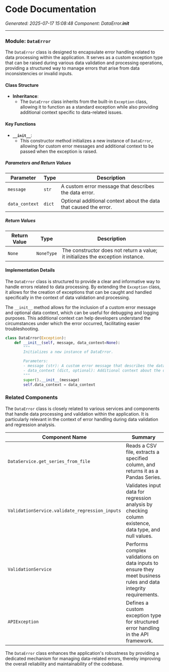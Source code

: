 # Code Documentation

*Generated: 2025-07-17 15:08:48*
*Component: DataError.__init__*

---

### Module: `DataError`

The `DataError` class is designed to encapsulate error handling related to data processing within the application. It serves as a custom exception type that can be raised during various data validation and processing operations, providing a structured way to manage errors that arise from data inconsistencies or invalid inputs.

#### Class Structure

- **Inheritance**: 
  - The `DataError` class inherits from the built-in `Exception` class, allowing it to function as a standard exception while also providing additional context specific to data-related issues.

#### Key Functions

- **`__init__`**: 
  - This constructor method initializes a new instance of `DataError`, allowing for custom error messages and additional context to be passed when the exception is raised.

##### Parameters and Return Values

| Parameter          | Type       | Description                                                  |
|--------------------|------------|--------------------------------------------------------------|
| `message`          | `str`      | A custom error message that describes the data error.       |
| `data_context`     | `dict`     | Optional additional context about the data that caused the error. |

##### Return Values

| Return Value       | Type       | Description                                                  |
|--------------------|------------|--------------------------------------------------------------|
| `None`             | `NoneType` | The constructor does not return a value; it initializes the exception instance. |

#### Implementation Details

The `DataError` class is structured to provide a clear and informative way to handle errors related to data processing. By extending the `Exception` class, it allows for the creation of exceptions that can be caught and handled specifically in the context of data validation and processing.

The `__init__` method allows for the inclusion of a custom error message and optional data context, which can be useful for debugging and logging purposes. This additional context can help developers understand the circumstances under which the error occurred, facilitating easier troubleshooting.

```python
class DataError(Exception):
    def __init__(self, message, data_context=None):
        """
        Initializes a new instance of DataError.

        Parameters:
        - message (str): A custom error message that describes the data error.
        - data_context (dict, optional): Additional context about the data that caused the error.
        """
        super().__init__(message)
        self.data_context = data_context
```

### Related Components

The `DataError` class is closely related to various services and components that handle data processing and validation within the application. It is particularly relevant in the context of error handling during data validation and regression analysis.

| Component Name                       | Summary                                                                                     |
|--------------------------------------|---------------------------------------------------------------------------------------------|
| `DataService.get_series_from_file`   | Reads a CSV file, extracts a specified column, and returns it as a Pandas Series.        |
| `ValidationService.validate_regression_inputs` | Validates input data for regression analysis by checking column existence, data type, and null values. |
| `ValidationService`                  | Performs complex validations on data inputs to ensure they meet business rules and data integrity requirements. |
| `APIException`                       | Defines a custom exception type for structured error handling in the API framework.        |

The `DataError` class enhances the application's robustness by providing a dedicated mechanism for managing data-related errors, thereby improving the overall reliability and maintainability of the codebase.